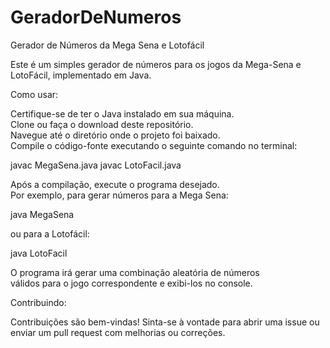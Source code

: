 # GeradorDeNumeros

Gerador de Números da Mega Sena e Lotofácil

Este é um simples gerador de números para os jogos da Mega-Sena e LotoFácil, implementado em Java.

Como usar:

Certifique-se de ter o Java instalado em sua máquina.   
Clone ou faça o download deste repositório.     
Navegue até o diretório onde o projeto foi baixado.     
Compile o código-fonte executando o seguinte comando no terminal:

javac MegaSena.java
javac LotoFacil.java

Após a compilação, execute o programa desejado.     
Por exemplo, para gerar números para a Mega Sena:

java MegaSena

ou para a Lotofácil:

java LotoFacil

O programa irá gerar uma combinação aleatória de números    
válidos para o jogo correspondente e exibi-los no console.

Contribuindo:   

Contribuições são bem-vindas! Sinta-se à vontade para abrir uma issue ou
enviar um pull request com melhorias ou correções.
